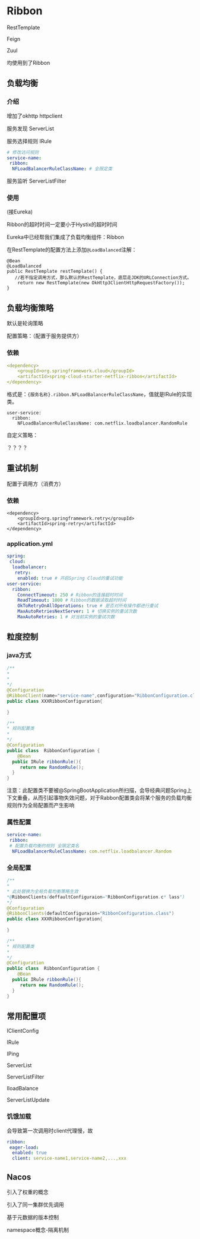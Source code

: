 # Ribbon

RestTemplate

Feign

Zuul

均使用到了Ribbon

## 负载均衡

### 介绍

增加了okhttp httpclient

服务发现 ServerList

服务选择规则 IRule

```yaml
# 修改访问规则
service-name:
 ribbon:
  NFLoadBalancerRuleClassName: # 全限定类
```

服务监听 ServerListFilter

### 使用

(接Eureka)

Ribbon的超时时间一定要小于Hystix的超时时间

Eureka中已经帮我们集成了负载均衡组件：Ribbon

在RestTemplate的配置方法上添加`@LoadBalanced`注解：

```
@Bean
@LoadBalanced
public RestTemplate restTemplate() {
   //若不指定调用方式，那么默认的RestTemplate，底层走JDK的URLConnection方式。
    return new RestTemplate(new OkHttp3ClientHttpRequestFactory());
}
```

## 负载均衡策略

默认是轮询策略

配置策略：（配置于服务提供方）

### 依赖

```yaml
<dependency>
    <groupId>org.springframework.cloud</groupId>
    <artifactId>spring-cloud-starter-netflix-ribbon</artifactId>
</dependency>
```

格式是：`{服务名称}.ribbon.NFLoadBalancerRuleClassName`，值就是IRule的实现类。

```
user-service:
  ribbon:
    NFLoadBalancerRuleClassName: com.netflix.loadbalancer.RandomRule
```

自定义策略：

？？？？

## 重试机制

配置于调用方（消费方）

### 依赖

```
<dependency>
    <groupId>org.springframework.retry</groupId>
    <artifactId>spring-retry</artifactId>
</dependency>
```

### application.yml

```yaml
spring:
 cloud:
  loadbalancer:
   retry:
    enabled: true # 开启Spring Cloud的重试功能
user-service:
  ribbon:
    ConnectTimeout: 250 # Ribbon的连接超时时间
    ReadTimeout: 1000 # Ribbon的数据读取超时时间
    OkToRetryOnAllOperations: true # 是否对所有操作都进行重试
    MaxAutoRetriesNextServer: 1 # 切换实例的重试次数
    MaxAutoRetries: 1 # 对当前实例的重试次数
```

## 粒度控制

### java方式

```java
/**
* 
*
*/
@Configuration
@RibbonClient(name="service-name",configuration="RibbonConfiguration.class")
public class XXXRibbonConfiguration{
  
}

/**
* 规则配置类
* 
*/
@Configuration
public class  RibbonConfiguration {
	@Bean
  public IRule ribbonRule(){
     return new RandomRule(); 
  }
}
```

注意：此配置类不要被@SpringBootApplication所扫描，会导经典问题Spring上下文重叠，从而引起事物失效问题，对于Rabbon配置类会将某个服务的负载均衡规则作为全局配置而产生影响

### 属性配置

```yaml
service-name:
 ribbon:
 # 配置负载均衡的规则 全限定类名
  NFLoadBalancerRuleClassName: com.netflix.loadbalancer.Random
```

### 全局配置

```java
/**
* 
* 此处替换为全局负载均衡策略生效
*@RibbonClients(deffaultConfiguraion="RibbonConfiguration.c* lass")
*/
@Configuration
@RibbonClients(defaultConfiguraion="RibbonConfiguration.class")
public class XXXRibbonConfiguration{
  
}

/**
* 规则配置类
* 
*/
@Configuration
public class  RibbonConfiguration {
	@Bean
  public IRule ribbonRule(){
     return new RandomRule(); 
  }
}
```

## 常用配置项

IClientConfig

IRule

IPing

ServerList<Server>

ServerListFilter<Server>

IloadBalance

ServerListUpdate

### 饥饿加载

会导致第一次调用时client代理慢，故

```yaml
ribbon:
 eager-load:
  enabled: true
  client: service-name1,service-name2,...,xxx
```

## Nacos

引入了权重的概念

引入了同一集群优先调用

基于元数据的版本控制

namespace概念-隔离机制